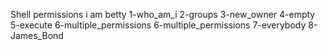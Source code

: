 Shell permissions
i am betty
1-who_am_i
2-groups
3-new_owner
4-empty
5-execute
6-multiple_permissions
6-multiple_permissions
7-everybody
8-James_Bond
